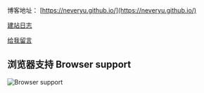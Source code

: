 博客地址： [https://neveryu.github.io/](https://neveryu.github.io/)

[建站日志](https://neveryu.github.io/weblog/)

[给我留言](https://neveryu.github.io/guestbook/)

## 浏览器支持 Browser support

![Browser support](http://iissnan.com/nexus/next/browser-support.png)
